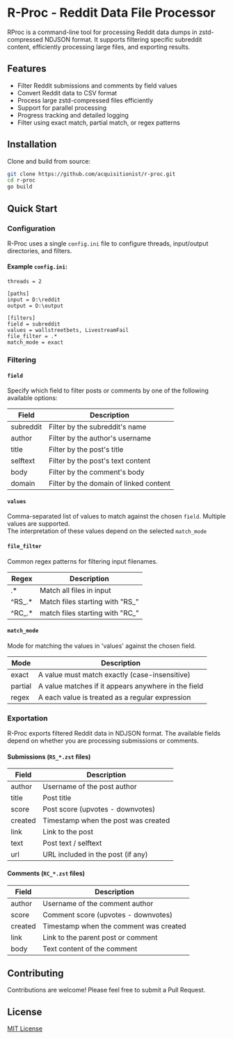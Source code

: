 # R-Proc - Reddit Data File Processor

RProc is a command-line tool for processing Reddit data dumps in zstd-compressed NDJSON format. It supports filtering specific subreddit content, efficiently processing large files, and exporting results.

## Features

- Filter Reddit submissions and comments by field values
- Convert Reddit data to CSV format
- Process large zstd-compressed files efficiently
- Support for parallel processing
- Progress tracking and detailed logging
- Filter using exact match, partial match, or regex patterns

## Installation

Clone and build from source:

```bash
git clone https://github.com/acquisitionist/r-proc.git
cd r-proc
go build
```

## Quick Start

### Configuration

R-Proc uses a single `config.ini` file to configure threads, input/output directories, and filters.  

#### Example `config.ini`:

```
threads = 2

[paths]
input = D:\reddit
output = D:\output

[filters]
field = subreddit
values = wallstreetbets, LivestreamFail
file_filter = .*
match_mode = exact
```

### Filtering

#### `field`

Specify which field to filter posts or comments by one of the following available options:

| Field      | Description                         |
|------------|-------------------------------------|
| subreddit  | Filter by the subreddit's name      |
| author     | Filter by the author's username     |
| title      | Filter by the post's title          |
| selftext   | Filter by the post's text content   |
| body       | Filter by the comment's body        |
| domain     | Filter by the domain of linked content |

#### `values`

Comma-separated list of values to match against the chosen `field`. Multiple values are supported.  
The interpretation of these values depend on the selected `match_mode`

#### `file_filter`

Common regex patterns for filtering input filenames.

| Regex      | Description                         |
|------------|-------------------------------------|
| .*         | Match all files in input            |
| ^RS_.*     | Match files starting with "RS_"     |
| ^RC_.*      | match files starting with "RC_"    |

#### `match_mode`

Mode for matching the values in 'values' against the chosen field.

| Mode       | Description                         |
|------------|-------------------------------------|
| exact      | A value must match exactly (case-insensitive)             |
| partial    | A value matches if it appears anywhere in the field      |
| regex      | A each value is treated as a regular expression     |

### Exportation

R-Proc exports filtered Reddit data in NDJSON format. The available fields depend on whether you are processing submissions or comments.

#### Submissions (`RS_*.zst` files)

| Field   | Description                        |
|---------|------------------------------------|
| author  | Username of the post author        |
| title   | Post title                         |
| score   | Post score (upvotes - downvotes)  |
| created | Timestamp when the post was created|
| link    | Link to the post                   |
| text    | Post text / selftext               |
| url     | URL included in the post (if any) |

#### Comments (`RC_*.zst` files)

| Field   | Description                        |
|---------|------------------------------------|
| author  | Username of the comment author     |
| score   | Comment score (upvotes - downvotes)|
| created | Timestamp when the comment was created|
| link    | Link to the parent post or comment |
| body    | Text content of the comment        |

## Contributing

Contributions are welcome! Please feel free to submit a Pull Request.

## License

[MIT License](LICENSE)
